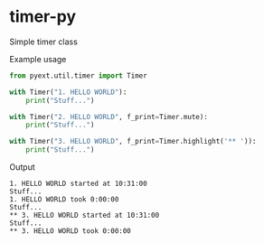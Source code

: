 # timer-py
Simple timer class

Example usage

```python
from pyext.util.timer import Timer

with Timer("1. HELLO WORLD"):
    print("Stuff...")

with Timer("2. HELLO WORLD", f_print=Timer.mute):
    print("Stuff...")

with Timer("3. HELLO WORLD", f_print=Timer.highlight('** ')):
    print("Stuff...")

```

Output 

```
1. HELLO WORLD started at 10:31:00
Stuff...
1. HELLO WORLD took 0:00:00
Stuff...
** 3. HELLO WORLD started at 10:31:00
Stuff...
** 3. HELLO WORLD took 0:00:00
```
